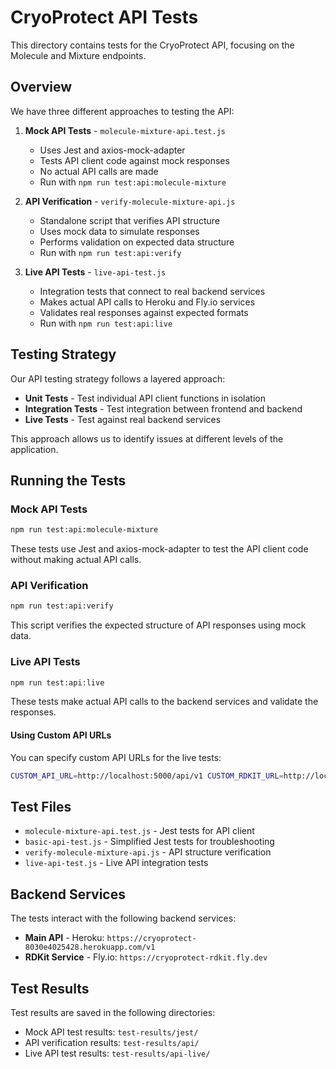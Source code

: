 # CryoProtect API Tests

This directory contains tests for the CryoProtect API, focusing on the Molecule and Mixture endpoints.

## Overview

We have three different approaches to testing the API:

1. **Mock API Tests** - `molecule-mixture-api.test.js`
   - Uses Jest and axios-mock-adapter
   - Tests API client code against mock responses
   - No actual API calls are made
   - Run with `npm run test:api:molecule-mixture`

2. **API Verification** - `verify-molecule-mixture-api.js`
   - Standalone script that verifies API structure
   - Uses mock data to simulate responses
   - Performs validation on expected data structure
   - Run with `npm run test:api:verify`

3. **Live API Tests** - `live-api-test.js`
   - Integration tests that connect to real backend services
   - Makes actual API calls to Heroku and Fly.io services
   - Validates real responses against expected formats
   - Run with `npm run test:api:live`

## Testing Strategy

Our API testing strategy follows a layered approach:

- **Unit Tests** - Test individual API client functions in isolation
- **Integration Tests** - Test integration between frontend and backend
- **Live Tests** - Test against real backend services

This approach allows us to identify issues at different levels of the application.

## Running the Tests

### Mock API Tests

```bash
npm run test:api:molecule-mixture
```

These tests use Jest and axios-mock-adapter to test the API client code without making actual API calls.

### API Verification

```bash
npm run test:api:verify
```

This script verifies the expected structure of API responses using mock data.

### Live API Tests

```bash
npm run test:api:live
```

These tests make actual API calls to the backend services and validate the responses.

#### Using Custom API URLs

You can specify custom API URLs for the live tests:

```bash
CUSTOM_API_URL=http://localhost:5000/api/v1 CUSTOM_RDKIT_URL=http://localhost:5001 npm run test:api:live
```

## Test Files

- `molecule-mixture-api.test.js` - Jest tests for API client
- `basic-api-test.js` - Simplified Jest tests for troubleshooting
- `verify-molecule-mixture-api.js` - API structure verification
- `live-api-test.js` - Live API integration tests

## Backend Services

The tests interact with the following backend services:

- **Main API** - Heroku: `https://cryoprotect-8030e4025428.herokuapp.com/v1`
- **RDKit Service** - Fly.io: `https://cryoprotect-rdkit.fly.dev`

## Test Results

Test results are saved in the following directories:

- Mock API test results: `test-results/jest/`
- API verification results: `test-results/api/`
- Live API test results: `test-results/api-live/`